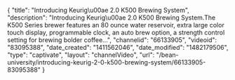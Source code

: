 {
    "title": "Introducing Keurig\u00ae 2.0 K500 Brewing System",
    "description": "Introducing Keurig\u00ae 2.0 K500 Brewing System.The K500 Series brewer features an 80 ounce water reservoir, extra large color touch display, programmable clock, an auto brew option,  a strength control setting for brewing bolder coffee...",
    "channelid": "66133905",
    "videoid": "83095388",
    "date_created": "1411562046",
    "date_modified": "1482179506",
    "type": "captivate",
    "layout": "channelVideo",
    "url": "\/bean-university\/introducing-keurig-2-0-k500-brewing-system\/66133905-83095388"
}